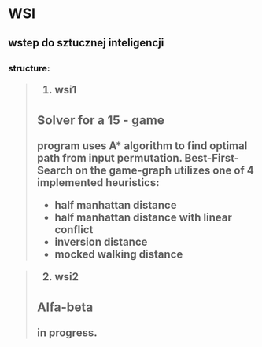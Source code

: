 # WSI
<h2>wstep do sztucznej inteligencji<h2>

<sub>structure:</sub>

> 1. wsi1
> ### Solver for a 15 - game
>
> program uses A* algorithm to find optimal path from input permutation.
> Best-First-Search on the game-graph utilizes one of 4 implemented heuristics:
>
> - half manhattan distance 
> - half manhattan distance with linear conflict
> - inversion distance
> - mocked walking distance


> 2. wsi2
> ### Alfa-beta
> in progress.
